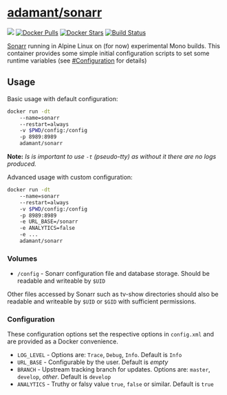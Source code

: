 [hub]: https://hub.docker.com/r/adamant/sonarr

# [adamant/sonarr][hub]

[![](https://images.microbadger.com/badges/image/adamant/sonarr.svg)](https://microbadger.com/images/adamant/sonarr) [![Docker Pulls](https://img.shields.io/docker/pulls/adamant/sonarr.svg)][hub] [![Docker Stars](https://img.shields.io/docker/stars/adamant/sonarr.svg)][hub] [![Build Status](https://drone.adam-ant.co.uk/api/badges/Adam-Ant/docker-sonarr/status.svg)](https://drone.adam-ant.co.uk/Adam-Ant/docker-sonarr)

[Sonarr](https://github.com/Sonarr/Sonarr) running in Alpine Linux on (for now) experimental Mono builds. This container provides some simple initial configuration scripts to set some runtime variables (see [#Configuration](#configuration) for details)

## Usage

Basic usage with default configuration:
```bash
docker run -dt
    --name=sonarr
    --restart=always
    -v $PWD/config:/config
    -p 8989:8989
    adamant/sonarr
```

**Note:** _Is is important to use `-t` (pseudo-tty) as without it there are no logs produced._

Advanced usage with custom configuration:
```bash
docker run -dt
    --name=sonarr
    --restart=always
    -v $PWD/config:/config
    -p 8989:8989
    -e URL_BASE=/sonarr
    -e ANALYTICS=false
    -e ...
    adamant/sonarr
```

### Volumes

* `/config` - Sonarr configuration file and database storage. Should be readable and writeable by `$UID` 

Other files accessed by Sonarr such as tv-show directories should also be readable and writeable by `$UID` or `$GID` with sufficient permissions.

### Configuration

These configuration options set the respective options in `config.xml` and are provided as a Docker convenience.

* `LOG_LEVEL` - Options are:  `Trace`, `Debug`, `Info`. Default is `Info`
* `URL_BASE`  - Configurable by the user. Default is _empty_
* `BRANCH`    - Upstream tracking branch for updates. Options are: `master`, `develop`, _other_. Default is `develop`
* `ANALYTICS` - Truthy or falsy value `true`, `false` or similar. Default is `true`

